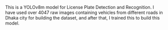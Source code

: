 This is a YOLOv8m model for License Plate Detection and Recognition. I have used over 4047 raw images containing vehicles from different roads in Dhaka city for building the dataset, and after that, I trained this to build this model.
